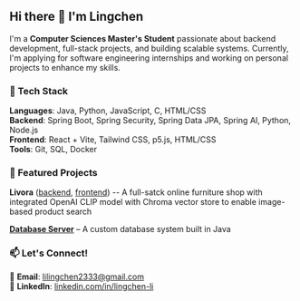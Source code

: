 ## Hi there 👋 I'm Lingchen  

I'm a **Computer Sciences Master's Student** passionate about backend development, full-stack projects, and building scalable systems. Currently, I'm applying for software engineering internships and working on personal projects to enhance my skills.  

### 🔧 Tech Stack  
**Languages**: Java, Python, JavaScript, C, HTML/CSS  
**Backend**: Spring Boot, Spring Security, Spring Data JPA, Spring AI, Python, Node.js  
**Frontend**: React + Vite, Tailwind CSS, p5.js, HTML/CSS  
**Tools**: Git, SQL, Docker  

### 📌 Featured Projects  

**Livora** ([backend](https://github.com/lingchen2333/Livora-backend), [frontend](https://github.com/lingchen2333/Livora-frontend)) -- A full-satck online furniture shop with integrated OpenAI CLIP model with Chroma vector store to enable image-based product search

**[Database Server](https://github.com/lingchen2333/database-server)** – A custom database system built in Java   

### 📫 Let's Connect!  
📧 **Email**: lilingchen2333@gmail.com   
💼 **LinkedIn**: [linkedin.com/in/lingchen-li](https://linkedin.com/in/lingchen-li-6478021b9)  


